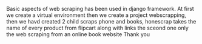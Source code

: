 Basic aspects of web scraping has been used in django framework.
 At first we create a virtual environment then we create a project webscrapping, then we havd created 2 child scraps phone and books, honescrap takes the name of every product from flipcart along with links
 the sceond one only the web scraping from an online book website
 Thank you
